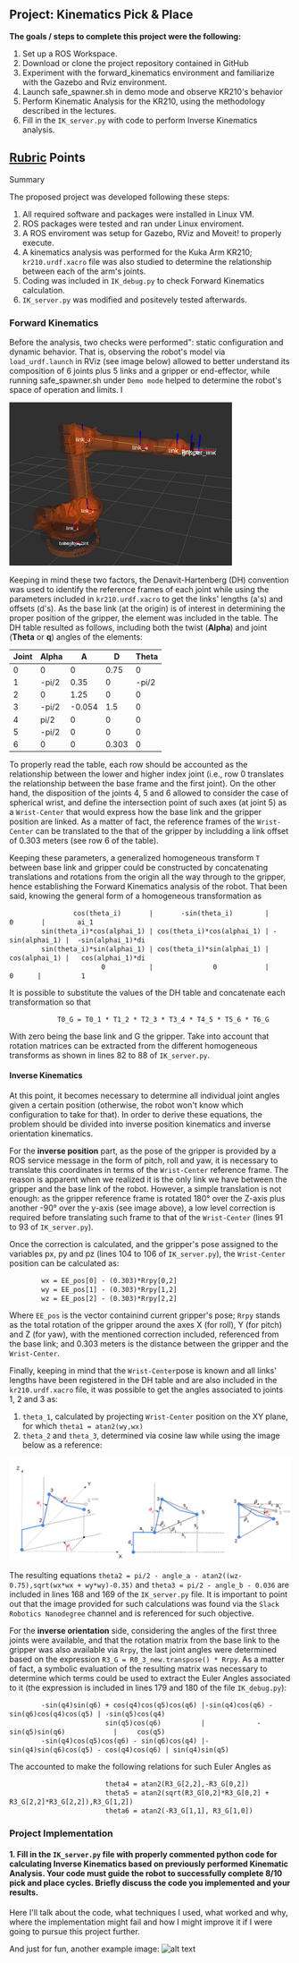 ## Project: Kinematics Pick & Place

**The goals / steps to complete this project were the following:**  


1. Set up a ROS Workspace.
2. Download or clone the project repository contained in GitHub
3. Experiment with the forward_kinematics environment and familiarize with the Gazebo and Rviz environment.
4. Launch safe_spawner.sh in demo mode and observe KR210's behavior
5. Perform Kinematic Analysis for the  KR210, using the methodology described in the lectures. 
6. Fill in the `IK_server.py` with code to perform Inverse Kinematics analysis. 


[//]: # (Image References)
[image1]: ./joint_axes.png
[image2]: ./figure_theta123.png
[image3]: ./misc_images/misc3.png

## [Rubric](https://review.udacity.com/#!/rubrics/972/view) Points

Summary

The proposed project was developed following these steps:
1. All required software and packages were installed in Linux VM. 
2. ROS packages were tested and ran under Linux enviroment.
3. A ROS enviroment was setup for Gazebo, RViz and Moveit! to properly execute. 
4. A kinematics analysis was performed for the Kuka Arm KR210; `kr210.urdf.xacro` file was also studied to determine the relationship between each of the arm's joints.
5. Coding was included in `IK_debug.py` to check Forward Kinematics calculation. 
6. `IK_server.py` was modified and positevely tested afterwards. 

### Forward Kinematics
Before the analysis, two checks were performed": static configuration and dynamic behavior. That is, observing the robot's model via `load_urdf.launch` in RViz (see image below) allowed to better understand its composition of 6 joints plus 5 links and a gripper or end-effector, while running safe_spawner.sh under `Demo mode` helped to determine the robot's space of operation and limits. I

![image1]

Keeping in mind these two factors, the Denavit-Hartenberg (DH) convention was used to identify the reference frames of each joint while using the parameters included in `kr210.urdf.xacro` to get the links' lengths (a's) and offsets (d's). As the base link (at the origin) is of interest in determining the proper position of the gripper, the element was included in the table. The DH table resulted as follows, including both the twist (**Alpha**) and joint (**Theta** or **q**) angles of the elements:  

Joint|Alpha | A | D | Theta
--- | --- | --- | --- | ---
0 | 0     | 0      | 0.75 | 0
1 | -pi/2 | 0.35   | 0    | -pi/2
2 | 0     | 1.25   | 0    | 0
3 | -pi/2 | -0.054 | 1.5  | 0
4 | pi/2  | 0      | 0    | 0
5 | -pi/2 | 0      | 0    | 0
6 | 0     | 0      | 0.303| 0

To properly read the table, each row should be accounted as the relationship between the lower and higher index joint (i.e., row 0 translates the relationship between the base frame and the first joint). On the other hand, the disposition of the joints 4, 5 and 6 allowed to consider the case of spherical wrist, and define the intersection point of such axes (at joint 5) as a `Wrist-Center` that would express how the base link and the gripper position are linked. As a matter of fact, the reference frames of the `Wrist-Center` can be translated to the that of the gripper by includding a link offset of 0.303 meters (see row 6 of the table).  

Keeping these parameters, a generalized homogeneous transform `T` between base link and gripper could be constructed by concatenating translations and rotations from the origin all the way through to the gripper, hence establishing the Forward Kinematics analysis of the robot. That been said, knowing the general form of a homogeneous transformation as

                    cos(theta_i)       |       -sin(theta_i)        |        0       |        ai_1
            sin(theta_i)*cos(alphai_1) | cos(theta_i)*cos(alphai_1) | -sin(alphai_1) |  -sin(alphai_1)*di
            sin(theta_i)*sin(alphai_1) | cos(theta_i)*sin(alphai_1) |  cos(alphai_1) |   cos(alphai_1)*di
                           0           |               0            |	  0      |          1
                           
It is possible to substitute the values of the DH table and concatenate each transformation so that

                T0_G = T0_1 * T1_2 * T2_3 * T3_4 * T4_5 * T5_6 * T6_G

With zero being the base link and G the gripper. Take into account that rotation matrices can be extracted from the different homogeneous transforms as shown in lines 82 to 88 of `IK_server.py`.   

#### Inverse Kinematics 
At this point, it becomes necessary to determine all individual joint angles given a certain position (otherwise, the robot won't know which configuration to take for that). In order to derive these equations, the problem should be divided into inverse position kinematics and inverse orientation kinematics.

For the **inverse position** part, as the pose of the gripper is provided by a ROS service message in the form of pitch, roll and yaw, it is necessary to translate this coordinates in terms of the `Wrist-Center` reference frame. The reason is apparent when we realized it is the only link we have between the gripper and the base link of the robot. However, a simple translation is not enough: as the gripper reference frame is rotated 180° over the Z-axis plus another -90° over the y-axis (see image above), a low level correction is required before translating such frame to that of the `Wrist-Center` (lines 91 to 93 of `IK_server.py`).

Once the correction is calculated, and the gripper's pose assigned to the variables px, py and pz (lines 104 to 106 of `IK_server.py`), the `Wrist-Center` position can be calculated as:

            wx = EE_pos[0] - (0.303)*Rrpy[0,2]
            wy = EE_pos[1] - (0.303)*Rrpy[1,2]
            wz = EE_pos[2] - (0.303)*Rrpy[2,2]

Where `EE_pos` is the vector containind current gripper's pose; `Rrpy` stands as the total rotation of the gripper around the axes X (for roll), Y (for pitch) and Z (for yaw), with the mentioned correction included, referenced from the base link; and 0.303 meters is the distance between the gripper and the `Wrist-Center`. 

Finally, keeping in mind that the `Wrist-Center`pose is known and all links' lengths have been registered in the DH table and are also included in the `kr210.urdf.xacro` file, it was possible to get the angles associated to joints 1, 2 and 3 as:
1. `theta_1`,  calculated by projecting `Wrist-Center` position on the XY plane, for which `theta1 = atan2(wy,wx)`
2. `theta_2` and `theta_3`, determined via cosine law while using the image below as a reference:

![image2]

The resulting equations `theta2 = pi/2 - angle_a - atan2((wz-0.75),sqrt(wx*wx + wy*wy)-0.35)` and `theta3 = pi/2 - angle_b - 0.036` are included in lines 168 and 169 of the `IK_server.py` file. It is important to point out that the image provided for such calculations was found via the `Slack Robotics Nanodegree` channel and is referenced for such objective. 

For the **inverse orientation** side, considering the angles of the first three joints were available, and that the rotation matrix from the base link to the gripper was also available via `Rrpy`, the last joint angles were determined based on the expression `R3_G = R0_3_new.transpose() * Rrpy`. As a matter of fact, a symbolic evaluation of the resulting matrix was necessary to determine which terms could be used to extract the Euler Angles associated to it (the expression is included in lines 179 and 180 of the file `IK_debug.py`):

            -sin(q4)sin(q6) + cos(q4)cos(q5)cos(q6) |-sin(q4)cos(q6) - sin(q6)cos(q4)cos(q5) | -sin(q5)cos(q4)
                            sin(q5)cos(q6)          |             -sin(q5)sin(q6)            |     cos(q5)
            -sin(q4)cos(q5)cos(q6) - sin(q6)cos(q4) |-sin(q4)sin(q6)cos(q5) - cos(q4)cos(q6) | sin(q4)sin(q5)

The accounted to make the following relations for such Euler Angles as

                            theta4 = atan2(R3_G[2,2],-R3_G[0,2]) 
                            theta5 = atan2(sqrt(R3_G[0,2]*R3_G[0,2] + R3_G[2,2]*R3_G[2,2]),R3_G[1,2])
                            theta6 = atan2(-R3_G[1,1], R3_G[1,0])


### Project Implementation

#### 1. Fill in the `IK_server.py` file with properly commented python code for calculating Inverse Kinematics based on previously performed Kinematic Analysis. Your code must guide the robot to successfully complete 8/10 pick and place cycles. Briefly discuss the code you implemented and your results. 


Here I'll talk about the code, what techniques I used, what worked and why, where the implementation might fail and how I might improve it if I were going to pursue this project further.  


And just for fun, another example image:
![alt text][image3]


